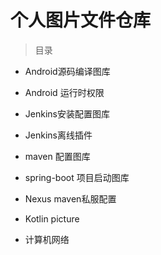 # 个人图片文件仓库

>目录

- Android源码编译图库

- Android 运行时权限

- Jenkins安装配置图库

- Jenkins离线插件 

- maven 配置图库

- spring-boot 项目启动图库

- Nexus maven私服配置

- Kotlin picture 

- 计算机网络

